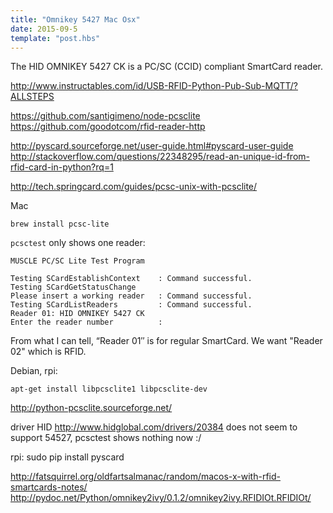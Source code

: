 ```yaml
---
title: "Omnikey 5427 Mac Osx"
date: 2015-09-5
template: "post.hbs"
---
```



The HID OMNIKEY 5427 CK is a PC/SC (CCID) compliant SmartCard reader.

http://www.instructables.com/id/USB-RFID-Python-Pub-Sub-MQTT/?ALLSTEPS

https://github.com/santigimeno/node-pcsclite
https://github.com/goodotcom/rfid-reader-http


http://pyscard.sourceforge.net/user-guide.html#pyscard-user-guide
http://stackoverflow.com/questions/22348295/read-an-unique-id-from-rfid-card-in-python?rq=1

http://tech.springcard.com/guides/pcsc-unix-with-pcsclite/

Mac
```
brew install pcsc-lite
```

`pcsctest` only shows one reader:

```
MUSCLE PC/SC Lite Test Program

Testing SCardEstablishContext    : Command successful.
Testing SCardGetStatusChange
Please insert a working reader   : Command successful.
Testing SCardListReaders         : Command successful.
Reader 01: HID OMNIKEY 5427 CK
Enter the reader number          :
```
From what I can tell, “Reader 01″ is for regular SmartCard. We want "Reader 02" which is RFID.


Debian, rpi:
```
apt-get install libpcsclite1 libpcsclite-dev
```


http://python-pcsclite.sourceforge.net/



driver HID
http://www.hidglobal.com/drivers/20384
does not seem to support 54527, pcsctest shows nothing now :/

rpi:
sudo pip install pyscard


http://fatsquirrel.org/oldfartsalmanac/random/macos-x-with-rfid-smartcards-notes/
http://pydoc.net/Python/omnikey2ivy/0.1.2/omnikey2ivy.RFIDIOt.RFIDIOt/

